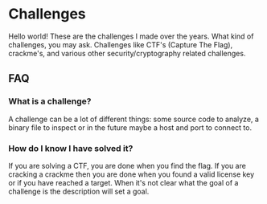 # Challenges

Hello world! These are the challenges I made over the years. What kind of challenges, you may ask. Challenges like CTF's (Capture The Flag), crackme's, and various other security/cryptography related challenges.

## FAQ

### What is a challenge?

A challenge can be a lot of different things: some source code to analyze, a binary file to inspect or in the future maybe a host and port to connect to.

### How do I know I have solved it?

If you are solving a CTF, you are done when you find the flag. If you are cracking a crackme then you are done when you found a valid license key or if you have reached a target. When it's not clear what the goal of a challenge is the description will set a goal.
